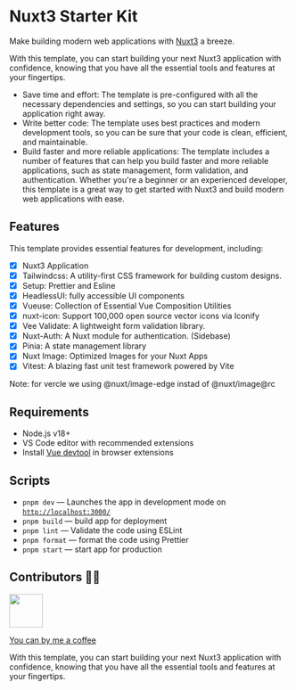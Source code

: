 # Nuxt3 Starter Kit

Make building modern web applications with [Nuxt3](https://nuxt.com/) a breeze.

With this template, you can start building your next Nuxt3 application with confidence, knowing that you have all the essential tools and features at your fingertips.

- Save time and effort: The template is pre-configured with all the necessary dependencies and settings, so you can start building your application right away.
- Write better code: The template uses best practices and modern development tools, so you can be sure that your code is clean, efficient, and maintainable.
- Build faster and more reliable applications: The template includes a number of features that can help you build faster and more reliable applications, such as state management, form validation, and authentication.
  Whether you're a beginner or an experienced developer, this template is a great way to get started with Nuxt3 and build modern web applications with ease.

## Features

This template provides essential features for development, including:

- [x] Nuxt3 Application
- [x] Tailwindcss: A utility-first CSS framework for building custom designs.
- [x] Setup: Prettier and Esline
- [x] HeadlessUI: fully accessible UI components
- [x] Vueuse: Collection of Essential Vue Composition Utilities
- [x] nuxt-icon: Support 100,000 open source vector icons via Iconify
- [x] Vee Validate: A lightweight form validation library.
- [x] Nuxt-Auth: A Nuxt module for authentication. (Sidebase)
- [x] Pinia: A state management library
- [x] Nuxt Image: Optimized Images for your Nuxt Apps
- [x] Vitest: A blazing fast unit test framework powered by Vite

Note: for vercle we using @nuxt/image-edge instad of @nuxt/image@rc

## Requirements

- Node.js v18+
- VS Code editor with recommended extensions
- Install [Vue devtool](https://chrome.google.com/webstore/detail/vuejs-devtools/nhdogjmejiglipccpnnnanhbledajbpd) in browser extensions

## Scripts

- `pnpm dev` — Launches the app in development mode on [`http://localhost:3000/`](http://localhost:3000/)
- `pnpm build` — build app for deployment
- `pnpm lint` — Validate the code using ESLint
- `pnpm format` — format the code using Prettier
- `pnpm start` — start app for production

## Contributors 🧑‍💻

<a href='https://github.com/itoon' target='_blank'><img src='https://avatars.githubusercontent.com/u/4122285?v=4' height='60'/></a>

[You can by me a coffee](https://www.buymeacoffee.com/songklods)

With this template, you can start building your next Nuxt3 application with confidence, knowing that you have all the essential tools and features at your fingertips.

